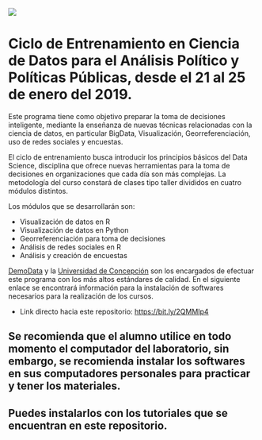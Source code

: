 ![](https://github.com/DemoData2019/-miscellaneous/blob/7be3a62baa74c5b25660fa96c7c5723ef9812470/images/Banner.png)
# Ciclo de Entrenamiento en Ciencia de Datos para el Análisis Político y Políticas Públicas, desde el 21 al 25 de enero del 2019.

Este programa tiene como objetivo preparar la toma de decisiones inteligente, mediante la enseñanza de nuevas técnicas relacionadas con la ciencia de datos, en particular BigData, Visualización, Georreferenciación, uso de redes sociales y encuestas. 

El ciclo de entrenamiento busca introducir los principios básicos del Data Science, disciplina que ofrece nuevas herramientas para la toma de decisiones en organizaciones que cada día son más complejas. La metodología del curso constará de clases tipo taller divididos en cuatro módulos distintos.

Los módulos que se desarrollarán son:
* Visualización de datos en R
* Visualización de datos en Python
* Georreferenciación para toma de decisiones
* Análisis de redes sociales en R
* Análisis y creación de encuestas

[DemoData](http://www.demodata.cl/) y la [Universidad de Concepción](http://www.udec.cl) son los encargados de efectuar este programa con los más altos estándares de calidad. En el siguiente enlace se encontrará información para la instalación de softwares necesarios para la realización de los cursos. 

 * Link directo hacia este repositorio: https://bit.ly/2QMMIp4


## Se recomienda que el alumno utilice en todo momento el computador del laboratorio, sin embargo, se recomienda instalar los softwares en sus computadores personales para practicar y tener los materiales. 

## Puedes instalarlos con los tutoriales que se encuentran en este repositorio.
